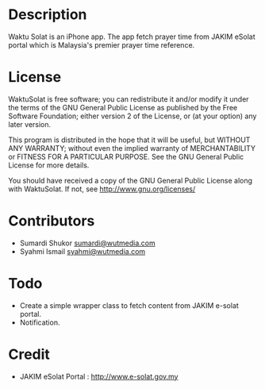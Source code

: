 # Description

Waktu Solat is an iPhone app. The app fetch prayer time from JAKIM eSolat portal which is Malaysia's premier prayer time reference. 

# License

WaktuSolat is free software; you can redistribute it and/or modify it under the terms of the GNU General Public License as published by the Free Software Foundation; either version 2 of the License, or (at your option) any later version.

This program is distributed in the hope that it will be useful, but WITHOUT ANY WARRANTY; without even the implied warranty of MERCHANTABILITY or FITNESS FOR A PARTICULAR PURPOSE. See the GNU General Public License for more details.

You should have received a copy of the GNU General Public License along with WaktuSolat. If not, see <http://www.gnu.org/licenses/>

# Contributors

- Sumardi Shukor <sumardi@wutmedia.com>
- Syahmi Ismail <syahmi@wutmedia.com>

# Todo

- Create a simple wrapper class to fetch content from JAKIM e-solat portal.
- Notification.

# Credit

- JAKIM eSolat Portal : http://www.e-solat.gov.my
